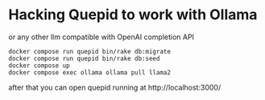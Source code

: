 # Hacking Quepid to work with Ollama 

or any other llm compatible with OpenAI completion API

```
docker compose run quepid bin/rake db:migrate
docker compose run quepid bin/rake db:seed
docker compose up
docker compose exec ollama ollama pull llama2
```

after that you can open quepid running at http://localhost:3000/
